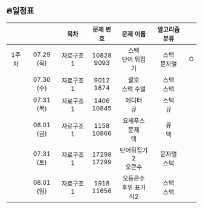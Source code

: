 ## 🔥일정표

|||목차|문제 번호|문제 이름|알고리즘 분류||
|:---:|:---:|:---:|:---:|:---:|:---:|:---:|
|1주차|07.29 (목)|자료구조 1|10828<br>9093|스택<br>단어 뒤집기|스택<br>문자열|O|
||07.30 (수)|자료구조 1|9012<br>1874|괄호<br>스택 수열|스택<br>스택||
||07.31 (목)|자료구조 1|1406<br>10845|에디터<br>큐|스택<br>큐||
||08.01 (금)|자료구조 1|1158<br>10866|요세푸스 문제<br>덱|큐<br>덱||
||07.31 (토)|자료구조 1|17298<br>17299|단어뒤집기2<br>오큰수|문자열<br>스택||
||08.01 (일)|자료구조 1|1918<br>11656|오등큰수<br>후위 표기식2|스택<br>스택
